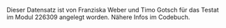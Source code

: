 Dieser Datensatz ist von Franziska Weber und Timo Gotsch für das Testat im Modul 226309 angelegt worden. Nähere Infos im Codebuch.
